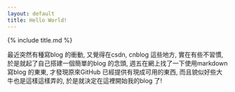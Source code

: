 ```yaml
---
layout: default
title: Hello World!
---
```


{% include title.md %}

最近突然有種寫blog 的衝動, 又覺得在csdn, cnblog 這些地方, 實在有些不習慣, 於是就起了自己搭建一個簡單的blog 的念頭, 週五在網上找了一下使用markdown 寫blog 的東東, 才發現原來GitHub 已經提供有現成可用的東西, 而且貌似好些大牛也是這樣這樣弄的, 於是就決定在這裡開始我的blog 了!
